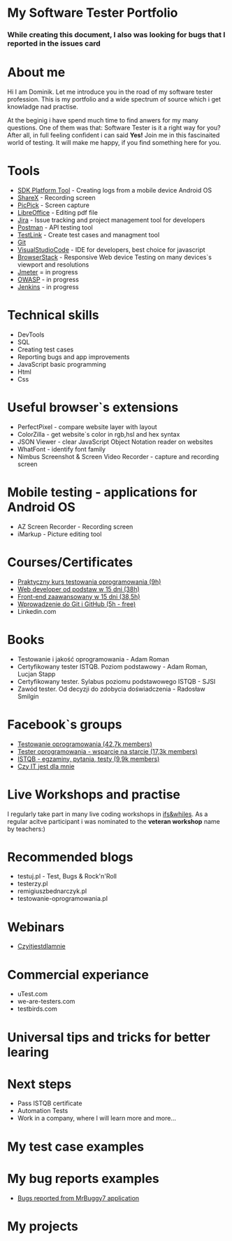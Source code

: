 # My Software Tester Portfolio 
### While creating this document, I also was looking for bugs that I reported in the issues card 
# About me
Hi I am Dominik. Let me introduce you in the road of my software tester profession. This is my portfolio and a wide spectrum of source which i get knowladge nad practise.

At the beginig i have spend much time to find anwers for my many questions. One of them was that: Software Tester is it a right way for you?
After all, in full feeling confident i can said **Yes!**
Join me in this fascinaited world of testing. It will make me happy, if you find something here for you.
# Tools 
* [SDK Platform Tool](https://developer.android.com/studio/releases/platform-tools) - Creating logs from a mobile device Android OS
* [ShareX](https://getsharex.com/) - Recording screen
* [PicPick](https://picpick.app/pl/) - Screen capture
* [LibreOffice](https://www.libreoffice.org/) - Editing pdf file 
* [Jira](https://www.atlassian.com/pl/software/jira) - Issue tracking and project management tool for developers
* [Postman](https://www.postman.com/) - API testing tool 
* [TestLink](https://testlink.org/) - Create test cases and managment tool
* [Git](https://git-scm.com/) 
* [VisualStudioCode](https://code.visualstudio.com/) - IDE for developers, best choice for javascript
* [BrowserStack](https://www.browserstack.com/) - Responsive Web device Testing on many devices`s viewport and resolutions
* [Jmeter](https://jmeter.apache.org/) = in progress
* [OWASP](https://www.zaproxy.org/) - in progress 
* [Jenkins](https://www.jenkins.io/) - in progress


# Technical skills
* DevTools
* SQL
* Creating test cases
* Reporting bugs and app improvements
* JavaScript basic programming
* Html
* Css

# Useful browser`s extensions 
* PerfectPixel - compare website layer with layout
* ColorZilla - get website`s color in rgb,hsl and hex syntax
* JSON Viewer - clear JavaScript Object Notation reader on websites
* WhatFont - identify font family
* Nimbus Screenshot & Screen Video Recorder - capture and recording screen

# Mobile testing - applications for Android OS
* AZ Screen Recorder - Recording screen
* iMarkup - Picture editing tool
# Courses/Certificates 
* [Praktyczny kurs testowania oprogramowania (9h)](https://www.udemy.com/course/praktyczny-kurs-testowania-oprogramowania/)
* [Web developer od podstaw w 15 dni (38h)](https://websamuraj.pl/kurs/web-developer-w-15-dni-kurs-online/)
* [Front-end zaawansowany w 15 dni (38,5h)](https://websamuraj.pl/kurs/front-end-zaawansowany-w-15-dni-kurs-online/)
* [Wprowadzenie do Git i GitHub (5h - free)](https://www.udemy.com/course/praktyczny-kurs-testowania-oprogramowania/)
* Linkedin.com
# Books
* Testowanie i jakość oprogramowania - Adam Roman
* Certyfikowany tester ISTQB. Poziom podstawowy - Adam Roman, Lucjan Stapp
* Certyfikowany tester. Sylabus poziomu podstawowego ISTQB - SJSI
* Zawód tester. Od decyzji do zdobycia doświadczenia - Radosław Smilgin

# Facebook`s groups
* [Testowanie oprogramowania (42,7k members)](https://www.facebook.com/groups/TestowanieOprogramowania)
* [Tester oprogramowania - wsparcie na starcie (17,3k members)](https://www.facebook.com/groups/testeroprogramowania)
* [ISTQB - egzaminy, pytania, testy (9,9k members)](https://www.facebook.com/groups/194288250951242)
* [Czy IT jest dla mnie](https://www.facebook.com/groups/czyitjestdlamnie)

# Live Workshops and practise
I regularly take part in many live coding workshops in [ifs&whiles](https://www.czyitjestdlamnie.pl). As a regular acitve participant i was nominated to the **veteran workshop** name by teachers:)

# Recommended blogs
* testuj.pl - Test, Bugs & Rock'n'Roll
* testerzy.pl
* remigiuszbednarczyk.pl
* testowanie-oprogramowania.pl
# Webinars
* [Czyitjestdlamnie](https://www.czyitjestdlamnie.pl)
# Commercial experiance
* uTest.com
* we-are-testers.com
* testbirds.com

# Universal tips and tricks for better learing
# Next steps
* Pass ISTQB certificate
* Automation Tests
* Work in a company, where I will learn more and more...
# My test case examples

# My bug reports examples
* [Bugs reported from MrBuggy7 application](https://drive.google.com/file/d/1rFeUhEpJZX3sIEmynVe5PqWrSBm3Iql4/view?usp=sharing)
# My projects

